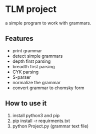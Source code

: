 # TLM project
a simple program to work with grammars.

## Features
- print grammar
- detect simple grammars
- depth first parsing
- breadth first parsing
- CYK parsing
- S-parser
- normalize the grammar
- convert grammar to chomsky form

## How to use it
1. install python3 and pip
2. pip install -r requirments.txt
3. python Project.py (grammar text file)
